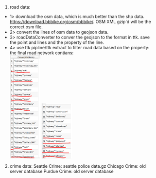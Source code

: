 1. road data: 
- 1> download the osm data, which is much better than the shp data. https://download.bbbike.org/osm/bbbike/. OSM XML gzip'd will be the correct osm file. 
- 2> convert the lines of osm data to geojson data.
- 3> roadDataConverter to conver the geojson to the format in ttk. save the point and lines and the property of the line.
- 4> use ttk pipline/ttk extract to filter road data based on the property: the final road network contians: </br>
<img src = "./images/clipedData1.png" width = 100> <img src = "./images/clipedData2.png" width = 100>

2. crime data:
Seattle Crime: seattle police data.gz
Chicago Crime: old server database
Purdue Crime: old server database
